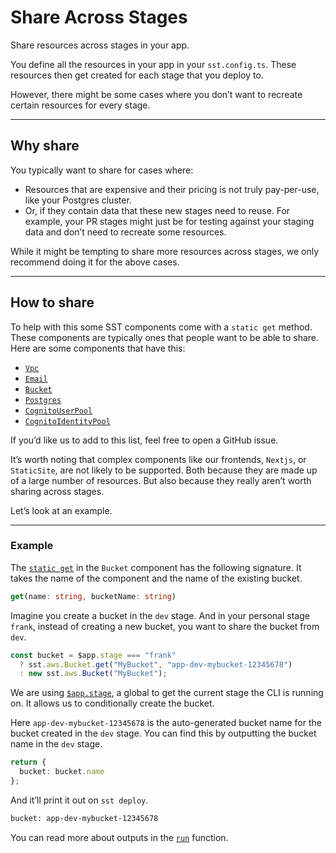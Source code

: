 # Share Across Stages

Share resources across stages in your app.

You define all the resources in your app in your `sst.config.ts`. These resources then get created for each stage that you deploy to.

However, there might be some cases where you don’t want to recreate certain resources for every stage.

---

## Why share

You typically want to share for cases where:

- Resources that are expensive and their pricing is not truly pay-per-use, like your Postgres cluster.
- Or, if they contain data that these new stages need to reuse. For example, your PR stages might just be for testing against your staging data and don’t need to recreate some resources.

While it might be tempting to share more resources across stages, we only recommend doing it for the above cases.

---

## How to share

To help with this some SST components come with a `static get` method. These components are typically ones that people want to be able to share. Here are some components that have this:

- [`Vpc`](https://docs.sst.dev/component/aws/vpc/)
- [`Email`](https://docs.sst.dev/component/aws/email/)
- [`Bucket`](https://docs.sst.dev/component/aws/bucket/)
- [`Postgres`](https://docs.sst.dev/component/aws/postgres/)
- [`CognitoUserPool`](https://docs.sst.dev/component/aws/cognito-user-pool/)
- [`CognitoIdentityPool`](https://docs.sst.dev/component/aws/cognito-identity-pool/)

If you’d like us to add to this list, feel free to open a GitHub issue.

It’s worth noting that complex components like our frontends, `Nextjs`, or `StaticSite`, are not likely to be supported. Both because they are made up of a large number of resources. But also because they really aren’t worth sharing across stages.

Let’s look at an example.

---

### Example

The [`static get`](https://docs.sst.dev/component/aws/bucket/#static-get) in the `Bucket` component has the following signature. It takes the name of the component and the name of the existing bucket.

```ts
get(name: string, bucketName: string)
```

Imagine you create a bucket in the `dev` stage. And in your personal stage `frank`, instead of creating a new bucket, you want to share the bucket from `dev`.

```ts
const bucket = $app.stage === "frank"
  ? sst.aws.Bucket.get("MyBucket", "app-dev-mybucket-12345678")
  : new sst.aws.Bucket("MyBucket");
```

We are using [`$app.stage`](https://docs.sst.dev/reference/global/#app-stage), a global to get the current stage the CLI is running on. It allows us to conditionally create the bucket.

Here `app-dev-mybucket-12345678` is the auto-generated bucket name for the bucket created in the `dev` stage. You can find this by outputting the bucket name in the `dev` stage.

```ts
return {
  bucket: bucket.name
};
```

And it’ll print it out on `sst deploy`.

```bash
bucket: app-dev-mybucket-12345678
```

You can read more about outputs in the [`run`](https://docs.sst.dev/reference/config/#run) function.
